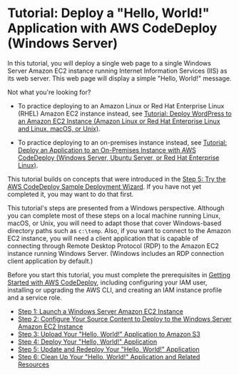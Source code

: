 # Tutorial: Deploy a "Hello, World\!" Application with AWS CodeDeploy \(Windows Server\)<a name="tutorials-windows"></a>

In this tutorial, you will deploy a single web page to a single Windows Server Amazon EC2 instance running Internet Information Services \(IIS\) as its web server\. This web page will display a simple "Hello, World\!" message\.

Not what you're looking for?

+ To practice deploying to an Amazon Linux or Red Hat Enterprise Linux \(RHEL\) Amazon EC2 instance instead, see [Tutorial: Deploy WordPress to an Amazon EC2 Instance \(Amazon Linux or Red Hat Enterprise Linux and Linux, macOS, or Unix\)](tutorials-wordpress.md)\.

+ To practice deploying to an on\-premises instance instead, see [Tutorial: Deploy an Application to an On\-Premises Instance with AWS CodeDeploy \(Windows Server, Ubuntu Server, or Red Hat Enterprise Linux\)](tutorials-on-premises-instance.md)\.

This tutorial builds on concepts that were introduced in the [Step 5: Try the AWS CodeDeploy Sample Deployment Wizard](getting-started-wizard.md)\. If you have not yet completed it, you may want to do that first\.

This tutorial's steps are presented from a Windows perspective\. Although you can complete most of these steps on a local machine running Linux, macOS, or Unix, you will need to adapt those that cover Windows\-based directory paths such as `c:\temp`\. Also, if you want to connect to the Amazon EC2 instance, you will need a client application that is capable of connecting through Remote Desktop Protocol \(RDP\) to the Amazon EC2 instance running Windows Server\. \(Windows includes an RDP connection client application by default\.\)

Before you start this tutorial, you must complete the prerequisites in [Getting Started with AWS CodeDeploy](getting-started-codedeploy.md), including configuring your IAM user, installing or upgrading the AWS CLI, and creating an IAM instance profile and a service role\.


+ [Step 1: Launch a Windows Server Amazon EC2 Instance](tutorials-windows-launch-instance.md)
+ [Step 2: Configure Your Source Content to Deploy to the Windows Server Amazon EC2 Instance](tutorials-windows-configure-content.md)
+ [Step 3: Upload Your "Hello, World\!" Application to Amazon S3](tutorials-windows-upload-application.md)
+ [Step 4: Deploy Your "Hello, World\!" Application](tutorials-windows-deploy-application.md)
+ [Step 5: Update and Redeploy Your "Hello, World\!" Application](tutorials-windows-update-and-redeploy-application.md)
+ [Step 6: Clean Up Your "Hello, World\!" Application and Related Resources](tutorials-windows-clean-up.md)